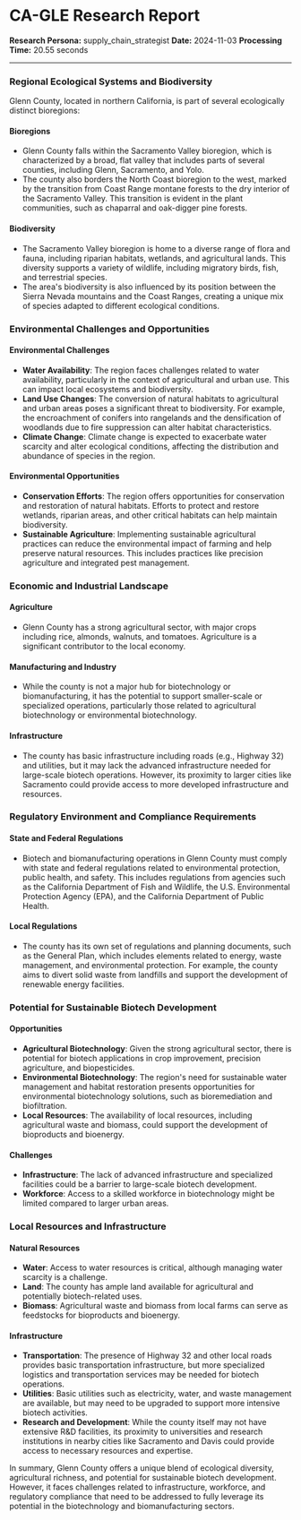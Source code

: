 # CA-GLE Research Report

**Research Persona:** supply_chain_strategist
**Date:** 2024-11-03
**Processing Time:** 20.55 seconds

---

### Regional Ecological Systems and Biodiversity

Glenn County, located in northern California, is part of several ecologically distinct bioregions:

#### Bioregions
- Glenn County falls within the Sacramento Valley bioregion, which is characterized by a broad, flat valley that includes parts of several counties, including Glenn, Sacramento, and Yolo.
- The county also borders the North Coast bioregion to the west, marked by the transition from Coast Range montane forests to the dry interior of the Sacramento Valley. This transition is evident in the plant communities, such as chaparral and oak-digger pine forests.

#### Biodiversity
- The Sacramento Valley bioregion is home to a diverse range of flora and fauna, including riparian habitats, wetlands, and agricultural lands. This diversity supports a variety of wildlife, including migratory birds, fish, and terrestrial species.
- The area's biodiversity is also influenced by its position between the Sierra Nevada mountains and the Coast Ranges, creating a unique mix of species adapted to different ecological conditions.

### Environmental Challenges and Opportunities

#### Environmental Challenges
- **Water Availability**: The region faces challenges related to water availability, particularly in the context of agricultural and urban use. This can impact local ecosystems and biodiversity.
- **Land Use Changes**: The conversion of natural habitats to agricultural and urban areas poses a significant threat to biodiversity. For example, the encroachment of conifers into rangelands and the densification of woodlands due to fire suppression can alter habitat characteristics.
- **Climate Change**: Climate change is expected to exacerbate water scarcity and alter ecological conditions, affecting the distribution and abundance of species in the region.

#### Environmental Opportunities
- **Conservation Efforts**: The region offers opportunities for conservation and restoration of natural habitats. Efforts to protect and restore wetlands, riparian areas, and other critical habitats can help maintain biodiversity.
- **Sustainable Agriculture**: Implementing sustainable agricultural practices can reduce the environmental impact of farming and help preserve natural resources. This includes practices like precision agriculture and integrated pest management.

### Economic and Industrial Landscape

#### Agriculture
- Glenn County has a strong agricultural sector, with major crops including rice, almonds, walnuts, and tomatoes. Agriculture is a significant contributor to the local economy.

#### Manufacturing and Industry
- While the county is not a major hub for biotechnology or biomanufacturing, it has the potential to support smaller-scale or specialized operations, particularly those related to agricultural biotechnology or environmental biotechnology.

#### Infrastructure
- The county has basic infrastructure including roads (e.g., Highway 32) and utilities, but it may lack the advanced infrastructure needed for large-scale biotech operations. However, its proximity to larger cities like Sacramento could provide access to more developed infrastructure and resources.

### Regulatory Environment and Compliance Requirements

#### State and Federal Regulations
- Biotech and biomanufacturing operations in Glenn County must comply with state and federal regulations related to environmental protection, public health, and safety. This includes regulations from agencies such as the California Department of Fish and Wildlife, the U.S. Environmental Protection Agency (EPA), and the California Department of Public Health.

#### Local Regulations
- The county has its own set of regulations and planning documents, such as the General Plan, which includes elements related to energy, waste management, and environmental protection. For example, the county aims to divert solid waste from landfills and support the development of renewable energy facilities.

### Potential for Sustainable Biotech Development

#### Opportunities
- **Agricultural Biotechnology**: Given the strong agricultural sector, there is potential for biotech applications in crop improvement, precision agriculture, and biopesticides.
- **Environmental Biotechnology**: The region's need for sustainable water management and habitat restoration presents opportunities for environmental biotechnology solutions, such as bioremediation and biofiltration.
- **Local Resources**: The availability of local resources, including agricultural waste and biomass, could support the development of bioproducts and bioenergy.

#### Challenges
- **Infrastructure**: The lack of advanced infrastructure and specialized facilities could be a barrier to large-scale biotech development.
- **Workforce**: Access to a skilled workforce in biotechnology might be limited compared to larger urban areas.

### Local Resources and Infrastructure

#### Natural Resources
- **Water**: Access to water resources is critical, although managing water scarcity is a challenge.
- **Land**: The county has ample land available for agricultural and potentially biotech-related uses.
- **Biomass**: Agricultural waste and biomass from local farms can serve as feedstocks for bioproducts and bioenergy.

#### Infrastructure
- **Transportation**: The presence of Highway 32 and other local roads provides basic transportation infrastructure, but more specialized logistics and transportation services may be needed for biotech operations.
- **Utilities**: Basic utilities such as electricity, water, and waste management are available, but may need to be upgraded to support more intensive biotech activities.
- **Research and Development**: While the county itself may not have extensive R&D facilities, its proximity to universities and research institutions in nearby cities like Sacramento and Davis could provide access to necessary resources and expertise.

In summary, Glenn County offers a unique blend of ecological diversity, agricultural richness, and potential for sustainable biotech development. However, it faces challenges related to infrastructure, workforce, and regulatory compliance that need to be addressed to fully leverage its potential in the biotechnology and biomanufacturing sectors.